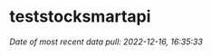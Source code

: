 
<!-- README.md is generated from README.Rmd. Please edit that file -->

# teststocksmartapi

*Date of most recent data pull: 2022-12-16, 16:35:33*
